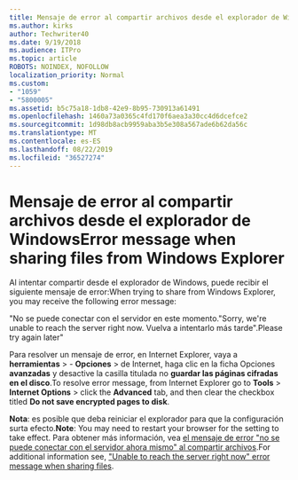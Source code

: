 ```yaml
---
title: Mensaje de error al compartir archivos desde el explorador de Windows
ms.author: kirks
author: Techwriter40
ms.date: 9/19/2018
ms.audience: ITPro
ms.topic: article
ROBOTS: NOINDEX, NOFOLLOW
localization_priority: Normal
ms.custom:
- "1059"
- "5800005"
ms.assetid: b5c75a18-1db8-42e9-8b95-730913a61491
ms.openlocfilehash: 1460a73a0365c4fd170f6aea3a30cc4d6dcefce2
ms.sourcegitcommit: 1d98db8acb9959aba3b5e308a567ade6b62da56c
ms.translationtype: MT
ms.contentlocale: es-ES
ms.lasthandoff: 08/22/2019
ms.locfileid: "36527274"
---
```

# <a name="error-message-when-sharing-files-from-windows-explorer"></a><span data-ttu-id="0d03a-102">Mensaje de error al compartir archivos desde el explorador de Windows</span><span class="sxs-lookup"><span data-stu-id="0d03a-102">Error message when sharing files from Windows Explorer</span></span>

<span data-ttu-id="0d03a-103">Al intentar compartir desde el explorador de Windows, puede recibir el siguiente mensaje de error:</span><span class="sxs-lookup"><span data-stu-id="0d03a-103">When trying to share from Windows Explorer, you may receive the following error message:</span></span>
  
<span data-ttu-id="0d03a-104">"No se puede conectar con el servidor en este momento.</span><span class="sxs-lookup"><span data-stu-id="0d03a-104">"Sorry, we're unable to reach the server right now.</span></span> <span data-ttu-id="0d03a-105">Vuelva a intentarlo más tarde".</span><span class="sxs-lookup"><span data-stu-id="0d03a-105">Please try again later"</span></span>
  
<span data-ttu-id="0d03a-106">Para resolver un mensaje de error, en Internet Explorer, vaya a **herramientas** \> - **Opciones** \> de Internet, haga clic en la ficha Opciones **avanzadas** y desactive la casilla titulada no **guardar las páginas cifradas en el disco**.</span><span class="sxs-lookup"><span data-stu-id="0d03a-106">To resolve error message, from Internet Explorer go to **Tools** \> **Internet Options** \> click the **Advanced** tab, and then clear the checkbox titled **Do not save encrypted pages to disk**.</span></span>
  
 <span data-ttu-id="0d03a-107">**Nota**: es posible que deba reiniciar el explorador para que la configuración surta efecto.</span><span class="sxs-lookup"><span data-stu-id="0d03a-107">**Note**: You may need to restart your browser for the setting to take effect.</span></span> <span data-ttu-id="0d03a-108">Para obtener más información, vea [el mensaje de error "no se puede conectar con el servidor ahora mismo" al compartir archivos](https://go.microsoft.com/fwlink/?linkid=2022914).</span><span class="sxs-lookup"><span data-stu-id="0d03a-108">For additional information see, ["Unable to reach the server right now" error message when sharing files](https://go.microsoft.com/fwlink/?linkid=2022914).</span></span>
  